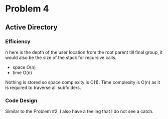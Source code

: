 # Problem 4
## Active Directory

### Efficiency

n here is the depth of the user location from the root parent till final group, it would also be the size of the stack for recursive calls.

- space   O(n)
- time    O(n)

Nothing is stored so space complexity is O(1).
Time complexity is O(n) as it is required to traverse all subfolders.

### Code Design

Similar to the Problem #2. I also have a feeling that I do not see a catch.
